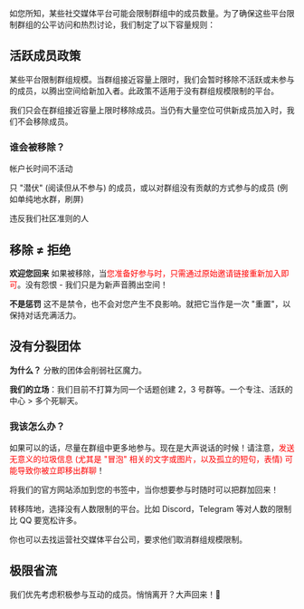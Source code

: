 如您所知，某些社交媒体平台可能会限制群组中的成员数量。为了确保这些平台限制群组的公平访问和热烈讨论，我们制定了以下容量规则：

## 活跃成员政策

某些平台限制群组规模。当群组接近容量上限时，我们会暂时移除不活跃或未参与的成员，以腾出空间给新加入者。此政策不适用于没有群组规模限制的平台。

我们只会在群组接近容量上限时移除成员。当仍有大量空位可供新成员加入时，我们不会移除成员。

### 谁会被移除？

帐户长时间不活动

只 "潜伏" (阅读但从不参与) 的成员，或以对群组没有贡献的方式参与的成员 (例如单纯地水群，刷屏)

违反我们社区准则的人

## 移除 ≠ 拒绝

**欢迎您回来** 如果被移除，当<font color="red">您准备好参与时，只需通过原始邀请链接重新加入即可</font>。没有怨恨 - 我们只是为新声音腾出空间！

**不是惩罚** 这不是禁令，也不会对您产生不良影响。就把它当作是一次 "重置"，以保持对话充满活力。

## 没有分裂团体

**为什么？** 分散的团体会削弱社区魔力。

**我们的立场**：我们目前不打算为同一个话题创建 2，3 号群等。一个专注、活跃的中心 > 多个死聊天。

### 我该怎么办？

如果可以的话，尽量在群组中更多地参与。现在是大声说话的时候！请注意，<font color="red">发送无意义的垃圾信息 (尤其是 "冒泡" 相关的文字或图片，以及孤立的短句，表情) 可能导致你被立即移出群聊</font>！

将我们的官方网站添加到您的书签中，当你想要参与时随时可以把群加回来！

转移阵地，选择没有人数限制的平台。比如 Discord，Telegram 等对人数的限制比 QQ 要宽松许多。

你也可以去找运营社交媒体平台公司，要求他们取消群组规模限制。

## 极限省流

我们优先考虑积极参与互动的成员。悄悄离开？大声回来！🚀